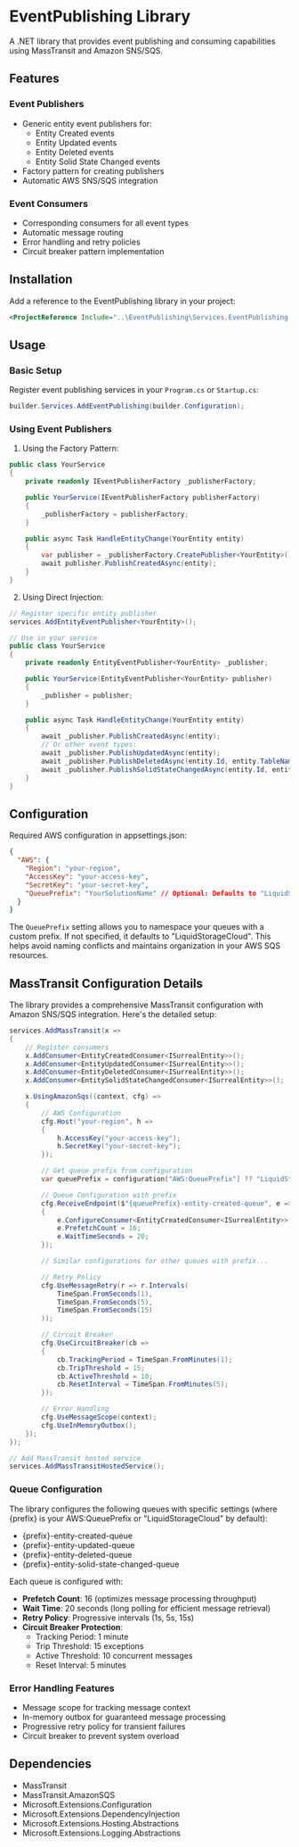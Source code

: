 # EventPublishing Library

A .NET library that provides event publishing and consuming capabilities using MassTransit and Amazon SNS/SQS.

## Features

### Event Publishers
- Generic entity event publishers for:
  - Entity Created events
  - Entity Updated events
  - Entity Deleted events
  - Entity Solid State Changed events
- Factory pattern for creating publishers
- Automatic AWS SNS/SQS integration

### Event Consumers
- Corresponding consumers for all event types
- Automatic message routing
- Error handling and retry policies
- Circuit breaker pattern implementation

## Installation

Add a reference to the EventPublishing library in your project:

```xml
<ProjectReference Include="..\EventPublishing\Services.EventPublishing.csproj" />
```

## Usage

### Basic Setup

Register event publishing services in your `Program.cs` or `Startup.cs`:

```csharp
builder.Services.AddEventPublishing(builder.Configuration);
```

### Using Event Publishers

1. Using the Factory Pattern:
```csharp
public class YourService
{
    private readonly IEventPublisherFactory _publisherFactory;

    public YourService(IEventPublisherFactory publisherFactory)
    {
        _publisherFactory = publisherFactory;
    }

    public async Task HandleEntityChange(YourEntity entity)
    {
        var publisher = _publisherFactory.CreatePublisher<YourEntity>();
        await publisher.PublishCreatedAsync(entity);
    }
}
```

2. Using Direct Injection:
```csharp
// Register specific entity publisher
services.AddEntityEventPublisher<YourEntity>();

// Use in your service
public class YourService
{
    private readonly EntityEventPublisher<YourEntity> _publisher;

    public YourService(EntityEventPublisher<YourEntity> publisher)
    {
        _publisher = publisher;
    }

    public async Task HandleEntityChange(YourEntity entity)
    {
        await _publisher.PublishCreatedAsync(entity);
        // Or other event types:
        await _publisher.PublishUpdatedAsync(entity);
        await _publisher.PublishDeletedAsync(entity.Id, entity.TableName, entity.Namespace);
        await _publisher.PublishSolidStateChangedAsync(entity.Id, entity.TableName, entity.Namespace, true);
    }
}
```

## Configuration

Required AWS configuration in appsettings.json:

```json
{
  "AWS": {
    "Region": "your-region",
    "AccessKey": "your-access-key",
    "SecretKey": "your-secret-key",
    "QueuePrefix": "YourSolutionName" // Optional: Defaults to "LiquidStorageCloud"
  }
}
```

The `QueuePrefix` setting allows you to namespace your queues with a custom prefix. If not specified, it defaults to "LiquidStorageCloud". This helps avoid naming conflicts and maintains organization in your AWS SQS resources.

## MassTransit Configuration Details

The library provides a comprehensive MassTransit configuration with Amazon SNS/SQS integration. Here's the detailed setup:

```csharp
services.AddMassTransit(x =>
{
    // Register consumers
    x.AddConsumer<EntityCreatedConsumer<ISurrealEntity>>();
    x.AddConsumer<EntityUpdatedConsumer<ISurrealEntity>>();
    x.AddConsumer<EntityDeletedConsumer<ISurrealEntity>>();
    x.AddConsumer<EntitySolidStateChangedConsumer<ISurrealEntity>>();

    x.UsingAmazonSqs((context, cfg) =>
    {
        // AWS Configuration
        cfg.Host("your-region", h =>
        {
            h.AccessKey("your-access-key");
            h.SecretKey("your-secret-key");
        });

        // Get queue prefix from configuration
        var queuePrefix = configuration["AWS:QueuePrefix"] ?? "LiquidStorageCloud";

        // Queue Configuration with prefix
        cfg.ReceiveEndpoint($"{queuePrefix}-entity-created-queue", e =>
        {
            e.ConfigureConsumer<EntityCreatedConsumer<ISurrealEntity>>(context);
            e.PrefetchCount = 16;
            e.WaitTimeSeconds = 20;
        });

        // Similar configurations for other queues with prefix...

        // Retry Policy
        cfg.UseMessageRetry(r => r.Intervals(
            TimeSpan.FromSeconds(1),
            TimeSpan.FromSeconds(5),
            TimeSpan.FromSeconds(15)
        ));

        // Circuit Breaker
        cfg.UseCircuitBreaker(cb =>
        {
            cb.TrackingPeriod = TimeSpan.FromMinutes(1);
            cb.TripThreshold = 15;
            cb.ActiveThreshold = 10;
            cb.ResetInterval = TimeSpan.FromMinutes(5);
        });

        // Error Handling
        cfg.UseMessageScope(context);
        cfg.UseInMemoryOutbox();
    });
});

// Add MassTransit hosted service
services.AddMassTransitHostedService();
```

### Queue Configuration

The library configures the following queues with specific settings (where {prefix} is your AWS:QueuePrefix or "LiquidStorageCloud" by default):
- {prefix}-entity-created-queue
- {prefix}-entity-updated-queue
- {prefix}-entity-deleted-queue
- {prefix}-entity-solid-state-changed-queue

Each queue is configured with:
- **Prefetch Count**: 16 (optimizes message processing throughput)
- **Wait Time**: 20 seconds (long polling for efficient message retrieval)
- **Retry Policy**: Progressive intervals (1s, 5s, 15s)
- **Circuit Breaker Protection**:
  - Tracking Period: 1 minute
  - Trip Threshold: 15 exceptions
  - Active Threshold: 10 concurrent messages
  - Reset Interval: 5 minutes

### Error Handling Features
- Message scope for tracking message context
- In-memory outbox for guaranteed message processing
- Progressive retry policy for transient failures
- Circuit breaker to prevent system overload

## Dependencies

- MassTransit
- MassTransit.AmazonSQS
- Microsoft.Extensions.Configuration
- Microsoft.Extensions.DependencyInjection
- Microsoft.Extensions.Hosting.Abstractions
- Microsoft.Extensions.Logging.Abstractions

